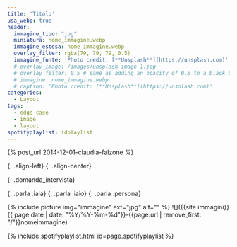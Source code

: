 ```yaml
---
title: 'Titolo'
usa_webp: true
header:
  immagine_tipo: "jpg"
  miniatura: nome_immagine.webp
  immagine_estesa: nome_immagine.webp
  overlay_filter: rgba(79, 79, 79, 0.5)
  immagine_fonte: 'Photo credit: [**Unsplash**](https://unsplash.com)'
  # overlay_image: /images/unsplash-image-1.jpg
  # overlay_filter: 0.5 # same as adding an opacity of 0.5 to a black background
  # immagine: nome_immagine.webp
  # caption: 'Photo credit: [**Unsplash**](https://unsplash.com)'
categories:
  - Layout
tags:
  - edge case
  - image
  - layout
spotifyplaylist: idplaylist
---
```


{% post_url 2014-12-01-claudia-falzone %}

{: .align-left}
{: .align-center}

{: .domanda_intervista}

{: .parla .iaia}
{: .parla .iaio}
{: .parla .persona}

{% include picture img="immagine" ext="jpg" alt="" %}
![]({{site.immagini}}{{ page.date | date: "%Y/%Y-%m-%d"}}-{{page.url | remove_first: "/"}}nomeimmagine)

{% include spotifyplaylist.html id=page.spotifyplaylist %}
